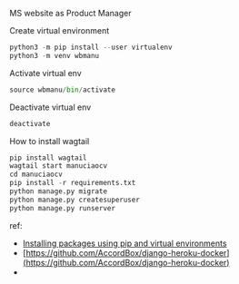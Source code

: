 MS website as Product Manager

Create virtual environment

```python 
python3 -m pip install --user virtualenv
python3 -m venv wbmanu
```

Activate virtual env
```python 
source wbmanu/bin/activate
```

Deactivate virtual env
```python 
deactivate
```

How to install wagtail
```python 
pip install wagtail
wagtail start manuciaocv
cd manuciaocv
pip install -r requirements.txt
python manage.py migrate
python manage.py createsuperuser
python manage.py runserver
```



ref: 
- [Installing packages using pip and virtual environments](https://packaging.python.org/guides/installing-using-pip-and-virtual-environments/)
- [https://github.com/AccordBox/django-heroku-docker](https://github.com/AccordBox/django-heroku-docker)
- 